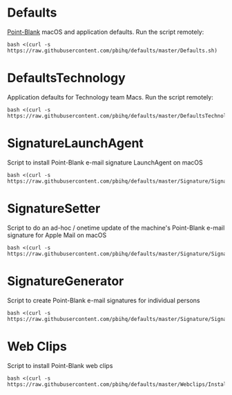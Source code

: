 Defaults
=================
[Point-Blank][1] macOS and application defaults. Run the script remotely:

    bash <(curl -s https://raw.githubusercontent.com/pbihq/defaults/master/Defaults.sh)

[1]: http://www.point-blank.net "Point-Blank"

DefaultsTechnology
=================
Application defaults for Technology team Macs. Run the script remotely:

    bash <(curl -s https://raw.githubusercontent.com/pbihq/defaults/master/DefaultsTechnology.sh)

SignatureLaunchAgent
==================
Script to install Point-Blank e-mail signature LaunchAgent on macOS

    bash <(curl -s https://raw.githubusercontent.com/pbihq/defaults/master/Signature/SignatureLaunchAgent.sh)

SignatureSetter
==================
Script to do an ad-hoc / onetime update of the machine's Point-Blank e-mail signature for Apple Mail on macOS

    bash <(curl -s https://raw.githubusercontent.com/pbihq/defaults/master/Signature/SignatureSetter.sh)

SignatureGenerator
==================
Script to create Point-Blank e-mail signatures for individual persons

    bash <(curl -s https://raw.githubusercontent.com/pbihq/defaults/master/Signature/SignatureGenerator.sh)

Web Clips
==================
Script to install Point-Blank web clips

    bash <(curl -s https://raw.githubusercontent.com/pbihq/defaults/master/Webclips/InstallWebClips.sh)

